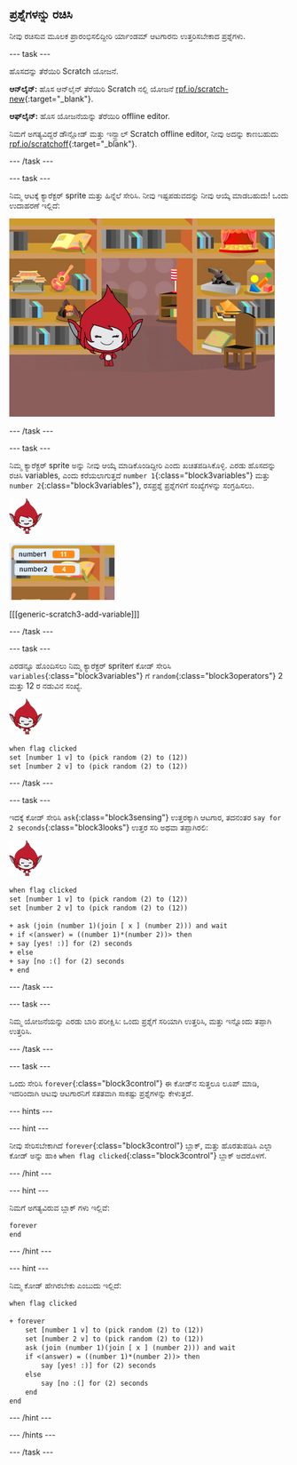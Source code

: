 ## ಪ್ರಶ್ನೆಗಳನ್ನು ರಚಿಸಿ

ನೀವು ರಚಿಸುವ ಮೂಲಕ ಪ್ರಾರಂಭಿಸಲಿದ್ದೀರಿ ರ್ಯಾಂಡಮ್ ಆಟಗಾರನು ಉತ್ತರಿಸಬೇಕಾದ ಪ್ರಶ್ನೆಗಳು.

\--- task \---

ಹೊಸದನ್ನು ತೆರೆಯಿರಿ Scratch ಯೋಜನೆ.

**ಆನ್‌ಲೈನ್:** ಹೊಸ ಆನ್‌ಲೈನ್ ತೆರೆಯಿರಿ Scratch ನಲ್ಲಿ ಯೋಜನೆ [rpf.io/scratch-new](http://rpf.io/scratch-new){:target="_blank"}.

**ಆಫ್‌ಲೈನ್:** ಹೊಸ ಯೋಜನೆಯನ್ನು ತೆರೆಯಿರಿ offline editor.

ನಿಮಗೆ ಅಗತ್ಯವಿದ್ದರೆ ಡೌನ್ಲೋಡ್ ಮತ್ತು ಇನ್ಸ್ಟಾಲ್ Scratch offline editor, ನೀವು ಅದನ್ನು ಕಾಣಬಹುದು [rpf.io/scratchoff](http://rpf.io/scratchoff){:target="_blank"}.

\--- /task \---

\--- task \---

ನಿಮ್ಮ ಆಟಕ್ಕೆ ಕ್ಯಾರೆಕ್ಟರ್ sprite ಮತ್ತು ಹಿನ್ನೆಲೆ ಸೇರಿಸಿ. ನೀವು ಇಷ್ಟಪಡುವದನ್ನು ನೀವು ಆಯ್ಕೆ ಮಾಡಬಹುದು! ಒಂದು ಉದಾಹರಣೆ ಇಲ್ಲಿದೆ:

![screenshot](images/brain-setting.png)

\--- /task \---

\--- task \---

ನಿಮ್ಮ ಕ್ಯಾರೆಕ್ಟರ್ sprite ಅನ್ನು ನೀವು ಆಯ್ಕೆ ಮಾಡಿಕೊಂಡಿದ್ದೀರಿ ಎಂದು ಖಚಿತಪಡಿಸಿಕೊಳ್ಳಿ. ಎರಡು ಹೊಸದನ್ನು ರಚಿಸಿ variables, ಎಂದು ಕರೆಯಲಾಗುತ್ತದೆ `number 1`{:class="block3variables"} ಮತ್ತು `number 2`{:class="block3variables"}, ರಸಪ್ರಶ್ನೆ ಪ್ರಶ್ನೆಗಳಿಗೆ ಸಂಖ್ಯೆಗಳನ್ನು ಸಂಗ್ರಹಿಸಲು.

![screenshot](images/giga-sprite.png)

![screenshot](images/brain-variables.png)

[[[generic-scratch3-add-variable]]]

\--- /task \---

\--- task \---

ಎರಡನ್ನೂ ಹೊಂದಿಸಲು ನಿಮ್ಮ ಕ್ಯಾರೆಕ್ಟರ್ spriteಗೆ ಕೋಡ್ ಸೇರಿಸಿ `variables`{:class="block3variables"} ಗೆ `random`{:class="block3operators"} 2 ಮತ್ತು 12 ರ ನಡುವಿನ ಸಂಖ್ಯೆ.

![screenshot](images/giga-sprite.png)

```blocks3
when flag clicked
set [number 1 v] to (pick random (2) to (12))
set [number 2 v] to (pick random (2) to (12))
```

\--- /task \---

\--- task \---

ಇದಕ್ಕೆ ಕೋಡ್ ಸೇರಿಸಿ `ask`{:class="block3sensing"} ಉತ್ತರಕ್ಕಾಗಿ ಆಟಗಾರ, ತದನಂತರ `say for 2 seconds`{:class="block3looks"} ಉತ್ತರ ಸರಿ ಅಥವಾ ತಪ್ಪಾಗಿರಲಿ:

![screenshot](images/giga-sprite.png)

```blocks3
when flag clicked
set [number 1 v] to (pick random (2) to (12))
set [number 2 v] to (pick random (2) to (12))

+ ask (join (number 1)(join [ x ] (number 2))) and wait
+ if <(answer) = ((number 1)*(number 2))> then
+ say [yes! :)] for (2) seconds
+ else
+ say [no :(] for (2) seconds
+ end
```

\--- /task \---

\--- task \---

ನಿಮ್ಮ ಯೋಜನೆಯನ್ನು ಎರಡು ಬಾರಿ ಪರೀಕ್ಷಿಸಿ: ಒಂದು ಪ್ರಶ್ನೆಗೆ ಸರಿಯಾಗಿ ಉತ್ತರಿಸಿ, ಮತ್ತು ಇನ್ನೊಂದು ತಪ್ಪಾಗಿ ಉತ್ತರಿಸಿ.

\--- /task \---

\--- task \---

ಒಂದು ಸೇರಿಸಿ `forever`{:class="block3control"} ಈ ಕೋಡ್‌ನ ಸುತ್ತಲೂ ಲೂಪ್ ಮಾಡಿ, ಇದರಿಂದಾಗಿ ಆಟವು ಆಟಗಾರನಿಗೆ ಸತತವಾಗಿ ಸಾಕಷ್ಟು ಪ್ರಶ್ನೆಗಳನ್ನು ಕೇಳುತ್ತದೆ.

\--- hints \---

\--- hint \---

ನೀವು ಸೇರಿಸಬೇಕಾಗಿದೆ `forever`{:class="block3control"} ಬ್ಲಾಕ್, ಮತ್ತು ಹೊರತುಪಡಿಸಿ ಎಲ್ಲಾ ಕೋಡ್ ಅನ್ನು ಹಾಕಿ `when flag clicked`{:class="block3control"} ಬ್ಲಾಕ್ ಅದರೊಳಗೆ.

\--- /hint \---

\--- hint \---

ನಿಮಗೆ ಅಗತ್ಯವಿರುವ ಬ್ಲಾಕ್ ಗಳು ಇಲ್ಲಿವೆ:

```blocks3
forever
end
```

\--- /hint \---

\--- hint \---

ನಿಮ್ಮ ಕೋಡ್ ಹೇಗಿರಬೇಕು ಎಂಬುದು ಇಲ್ಲಿದೆ:

```blocks3
when flag clicked

+ forever
    set [number 1 v] to (pick random (2) to (12))
    set [number 2 v] to (pick random (2) to (12))
    ask (join (number 1)(join [ x ] (number 2))) and wait
    if <(answer) = ((number 1)*(number 2))> then
        say [yes! :)] for (2) seconds
    else
        say [no :(] for (2) seconds
    end
end
```

\--- /hint \---

\--- /hints \---

\--- /task \---